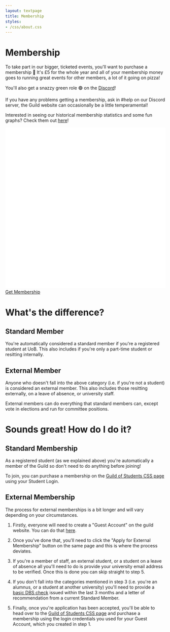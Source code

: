 ```yaml
---
layout: textpage
title: Membership
styles:
- /css/about.css
---
```


# Membership

To take part in our bigger, ticketed events, you'll want to purchase a
membership 🎉 It's £5 for the whole year and all of your membership money goes
to running great events for other members, a lot of it going on pizza!

You'll also get a snazzy green role 🟢 on the [Discord](/discord)!

If you have any problems getting a membership, ask in #help on our Discord
server, the Guild website can occasionally be a little temperamental!

Interested in seeing our historical membership statistics and some fun graphs? Check them out [here](/membership-stats)!

<div class="text-center">
  <a href="/join" class="button guild-button">
    <img src="/assets/about/guild-logo.svg" class="text-img" alt="Get Membership">
    Get Membership
  </a>
</div>

<div class="text-center" markdown="1">

# What's the difference?

</div>

<div class="section-box" markdown="1">

<div class="section-box" markdown="1">

## Standard Member

You're automatically considered a standard member if you're a registered student at UoB. 
This also includes if you're only a part-time student or resitting internally.

## External Member

Anyone who doesn't fall into the above category (i.e. if you're not a student) is considered an external member.
This also includes those resitting externally, on a leave of absence, or university staff.

External members can do everything that standard members can, except vote in elections and run for committee positions.

</div>

# Sounds great! How do I do it?


## Standard Membership

As a registered student (as we explained above) you're automatically a member of the Guild so don't need to do anything before joining! 

To join, you can purchase a membership on the [Guild of Students CSS page](/join) using your Student Login.


## External Membership

The process for external memberships is a bit longer and will vary depending on your circumstances.

1. Firstly, everyone will need to create a "Guest Account" on the guild website. You can do that [here](https://www.guildofstudents.com/about/memberships/).

2. Once you've done that, you'll need to click the "Apply for External Membership" button on the same page and this is where the process deviates.

3. If you're a member of staff, an external student, or a student on a leave of absence all you'll need to do is provide your university email address to be verified. Once this is done you can skip straight to step 5.

4. If you don't fall into the categories mentioned in step 3 (i.e. you're an alumnus, or a student at another university) you'll need to provide a [basic DBS check](https://www.gov.uk/request-copy-criminal-record) issued within the last 3 months and a letter of recommendation from a current Standard Member. 

5. Finally, once you're application has been accepted, you'll be able to head over to the [Guild of Students CSS page](/join) and purchase a membership using the login credentials you used for your Guest Account, which you created in step 1.


</div>
